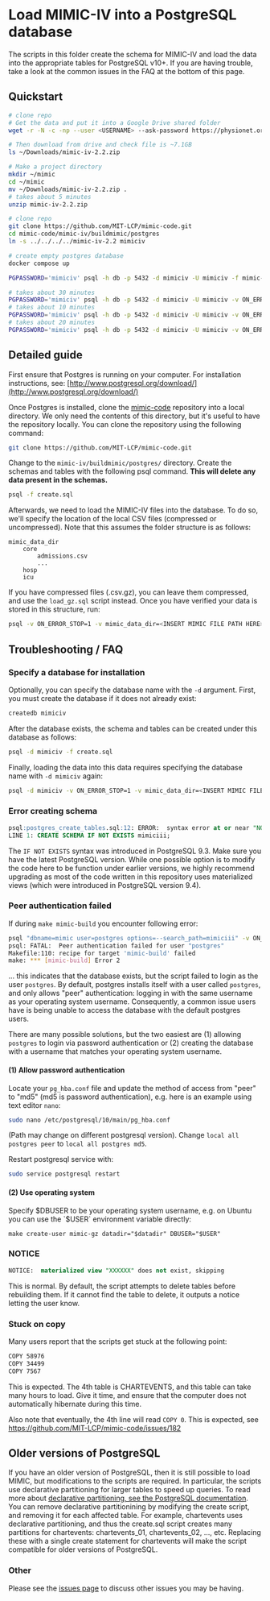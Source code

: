 # Load MIMIC-IV into a PostgreSQL database

The scripts in this folder create the schema for MIMIC-IV and load the data into the appropriate tables for PostgreSQL v10+.
If you are having trouble, take a look at the common issues in the FAQ at the bottom of this page.

<!-- 
* You can follow the tutorial to run each file individually. Windows users can follow along [here](https://mimic.physionet.org/tutorials/install-mimic-locally-windows/), while *nix/Mac OS X users can follow along [here](https://mimic.physionet.org/tutorials/install-mimic-locally-ubuntu/)

If following the tutorials, be sure to download the scripts locally and the MIMIC-III files locally. If you choose the makefile approach, see the below section.

-->

## Quickstart

```sh
# clone repo
# Get the data and put it into a Google Drive shared folder
wget -r -N -c -np --user <USERNAME> --ask-password https://physionet.org/files/mimiciv/2.2/

# Then download from drive and check file is ~7.1GB
ls ~/Downloads/mimic-iv-2.2.zip

# Make a project directory
mkdir ~/mimic
cd ~/mimic
mv ~/Downloads/mimic-iv-2.2.zip .
# takes about 5 minutes
unzip mimic-iv-2.2.zip

# clone repo
git clone https://github.com/MIT-LCP/mimic-code.git
cd mimic-code/mimic-iv/buildmimic/postgres
ln -s ../../../../mimic-iv-2.2 mimiciv

# create empty postgres database
docker compose up

PGPASSWORD='mimiciv' psql -h db -p 5432 -d mimiciv -U mimiciv -f mimic-iv/buildmimic/postgres/create.sql

# takes about 30 minutes
PGPASSWORD='mimiciv' psql -h db -p 5432 -d mimiciv -U mimiciv -v ON_ERROR_STOP=1 -v mimic_data_dir=mimiciv -f load_gz.sql
# takes about 10 minutes
PGPASSWORD='mimiciv' psql -h db -p 5432 -d mimiciv -U mimiciv -v ON_ERROR_STOP=1 -v mimic_data_dir=mimiciv -f constraint.sql
# takes about 20 minutes
PGPASSWORD='mimiciv' psql -h db -p 5432 -d mimiciv -U mimiciv -v ON_ERROR_STOP=1 -v mimic_data_dir=mimiciv -f index.sql
```

## Detailed guide

First ensure that Postgres is running on your computer. For installation instructions, see: [http://www.postgresql.org/download/](http://www.postgresql.org/download/)

Once Postgres is installed, clone the [mimic-code](https://github.com/MIT-LCP/mimic-code) repository into a local directory. We only need the contents of this directory, but it's useful to have the repository locally. You can clone the repository using the following command:

``` bash
git clone https://github.com/MIT-LCP/mimic-code.git
```

Change to the `mimic-iv/buildmimic/postgres/` directory. Create the schemas and tables with the following psql command. **This will delete any data present in the schemas.**

```sh
psql -f create.sql
```

Afterwards, we need to load the MIMIC-IV files into the database. To do so, we'll specify the location of the local CSV files (compressed or uncompressed).
Note that this assumes the folder structure is as follows:

```
mimic_data_dir
    core
        admissions.csv
        ...
    hosp
    icu
```

If you have compressed files (.csv.gz), you can leave them compressed, and use the `load_gz.sql` script instead.
Once you have verified your data is stored in this structure, run:

```sh
psql -v ON_ERROR_STOP=1 -v mimic_data_dir=<INSERT MIMIC FILE PATH HERE> -f load.sql
```


## Troubleshooting / FAQ

### Specify a database for installation

Optionally, you can specify the database name with the `-d` argument. First, you must create the database if it does not already exist:

```sh
createdb mimiciv
```

After the database exists, the schema and tables can be created under this database as follows:

```sh
psql -d mimiciv -f create.sql
```

Finally, loading the data into this data requires specifying the database name with `-d mimiciv` again:

```sh
psql -d mimiciv -v ON_ERROR_STOP=1 -v mimic_data_dir=<INSERT MIMIC FILE PATH HERE> -f load.sql
```

### Error creating schema

```sql
psql:postgres_create_tables.sql:12: ERROR:  syntax error at or near "NOT"
LINE 1: CREATE SCHEMA IF NOT EXISTS mimiciii;
```

The `IF NOT EXISTS` syntax was introduced in PostgreSQL 9.3. Make sure you have the latest PostgreSQL version. While one possible option is to modify the code here to be function under earlier versions, we highly recommend upgrading as most of the code written in this repository uses materialized views (which were introduced in PostgreSQL version 9.4).

### Peer authentication failed

If during `make mimic-build` you encounter following error:

```bash
psql "dbname=mimic user=postgres options=--search_path=mimiciii" -v ON_ERROR_STOP=1 -f postgres_create_tables$(psql --version | perl -lne 'print "_pg10" if / 10.\d+/').sql
psql: FATAL:  Peer authentication failed for user "postgres"
Makefile:110: recipe for target 'mimic-build' failed
make: *** [mimic-build] Error 2
```

... this indicates that the database exists, but the script failed to login as the user `postgres`. By default, postgres installs itself with a user called `postgres`, and only allows "peer" authentication: logging in with the same username as your operating system username. Consequently, a common issue users have is being unable to access the database with the default postgres users.

There are many possible solutions, but the two easiest are (1) allowing `postgres` to login via password authentication or (2) creating the database with a username that matches your operating system username.

#### (1) Allow password authentication

Locate your `pg_hba.conf` file and update the method of access from "peer" to "md5" (md5 is password authentication), e.g. here is an example using text editor `nano`:

```bash
sudo nano /etc/postgresql/10/main/pg_hba.conf
``` 

(Path may change on different postgresql version). Change `local all postgres peer` to `local all postgres md5`.

Restart postgresql service with:

```bash 
sudo service postgresql restart
```

#### (2) Use operating system

Specify $DBUSER to be your operating system username, e.g. on Ubuntu you can use the `$USER` environment variable directly:

`make create-user mimic-gz datadir="$datadir" DBUSER="$USER"`

### NOTICE

```sql
NOTICE:  materialized view "XXXXXX" does not exist, skipping
```

This is normal. By default, the script attempts to delete tables before rebuilding them. If it cannot find the table to delete, it outputs a notice letting the user know.

### Stuck on copy

Many users report that the scripts get stuck at the following point:

```sh
COPY 58976
COPY 34499
COPY 7567
```

This is expected. The 4th table is CHARTEVENTS, and this table can take many hours to load. Give it time, and ensure that the computer does not automatically hibernate during this time.

Also note that eventually, the 4th line will read `COPY 0`. This is expected, see https://github.com/MIT-LCP/mimic-code/issues/182

## Older versions of PostgreSQL

If you have an older version of PostgreSQL, then it is still possible to load MIMIC, but modifications to the scripts are required. In particular, the scripts use declarative partitioning for larger tables to speed up queries. To read more about [declarative partitioning, see the PostgreSQL documentation](https://www.postgresql.org/docs/10/static/ddl-partitioning.html#DDL-PARTITIONING-DECLARATIVE). You can remove declarative partitionining by modifying the create script, and removing it for each affected table. For example, chartevents uses declarative partitioning, and thus the create.sql script creates many partitions for chartevents: chartevents_01, chartevents_02, ..., etc. Replacing these with a single create statement for chartevents will make the script compatible for older versions of PostgreSQL.

### Other

Please see the [issues page](https://github.com/MIT-LCP/mimic-iv/issues) to discuss other issues you may be having.
